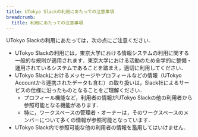 ```yaml
---
title: UTokyo Slackの利用にあたっての注意事項
breadcrumb:
  title: 利用にあたっての注意事項
---
```


UTokyo Slackの利用にあたっては，次の点にご注意ください．

- UTokyo Slackの利用には，東京大学における情報システムの利用に関する一般的な規則が適用されます．東京大学における活動のため全学的に整備・運用されているシステムであることを踏まえ，適切に利用してください．
- UTokyo Slackにおけるメッセージやプロフィールなどの情報（UTokyo Accountから連携されたデータも含む）の取り扱いは，Slack社によるサービスの仕様に沿ったものとなることをご理解ください．
    - プロフィール機能など，利用者の情報がUTokyo Slackの他の利用者から参照可能となる機能があります．
    - 特に，ワークスペースの管理者・オーナーは，そのワークスペースのメンバーについて多くの情報が参照可能となっています．
- UTokyo Slack内で参照可能な他の利用者の情報を濫用してはいけません．
